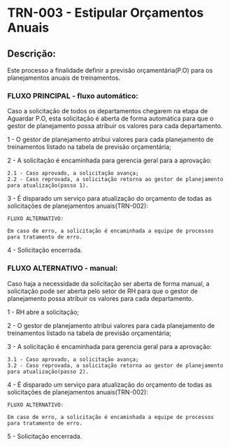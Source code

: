 # TRN-003 - Estipular Orçamentos Anuais #

## Descrição: ##

Este processo a finalidade definir a previsão orçamentária(P.O) para os planejamentos anuais
de treinamentos.

### FLUXO PRINCIPAL - fluxo automático: ###

Caso a solicitação de todos os departamentos chegarem na etapa de Aguardar P.O, esta solicitação é aberta 
de forma automática para que o gestor de planejamento possa atribuir os valores para cada departamento.

1 - O gestor de planejamento atribui valores para cada planejamento de treinamentos listado na tabela de previsão
orçamentária;

2 - A solicitação é encaminhada para gerencia geral para a aprovação:

    2.1 - Caso aprovado, a solicitação avança;
    2.2 - Caso reprovada, a solicitação retorna ao gestor de planejamento para atualização(passo 1).

3 - É disparado um serviço para atualização do orçamento de todas as solicitações de planejamentos anuais(TRN-002):
    
    FLUXO ALTERNATIVO:

    Em caso de erro, a solicitação é encaminhada a equipe de processos para tratamento de erro.

4 - Solicitação encerrada.

### FLUXO ALTERNATIVO - manual: ###

Caso haja a necessidade da solicitação ser aberta de forma manual, a solicitação pode ser aberta pelo setor de
RH para que o gestor de planejamento possa atribuir os valores para cada departamento.

1 - RH abre a solicitação;

2 - O gestor de planejamento atribui valores para cada planejamento de treinamentos listado na tabela de previsão
orçamentária;

3 - A solicitação é encaminhada para gerencia geral para a aprovação:

    3.1 - Caso aprovado, a solicitação avança;
    3.2 - Caso reprovada, a solicitação retorna ao gestor de planejamento para atualização(passo 2).

4 - É disparado um serviço para atualização do orçamento de todas as solicitações de planejamentos anuais(TRN-002):
    
    FLUXO ALTERNATIVO:

    Em caso de erro, a solicitação é encaminhada a equipe de processos para tratamento de erro.

5 - Solicitação encerrada.

